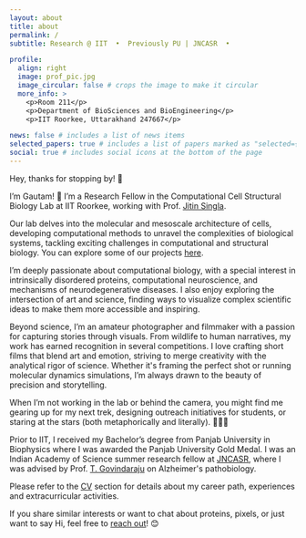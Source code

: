 ```yaml
---
layout: about
title: about
permalink: /
subtitle: Research @ IIT  •  Previously PU | JNCASR  •                                 learn ⇄ imagine ⇆ build

profile:
  align: right
  image: prof_pic.jpg
  image_circular: false # crops the image to make it circular
  more_info: >
    <p>Room 211</p>
    <p>Department of BioSciences and BioEngineering</p>
    <p>IIT Roorkee, Uttarakhand 247667</p>

news: false # includes a list of news items
selected_papers: true # includes a list of papers marked as "selected={true}"
social: true # includes social icons at the bottom of the page
---
```



Hey, thanks for stopping by! 👋

I’m Gautam! 🚀 I’m a Research Fellow in the Computational Cell Structural Biology Lab at IIT Roorkee, working with Prof. [Jitin Singla](https://www.iitr.ac.in/~BT/Jitin_Singla).

Our lab delves into the molecular and mesoscale architecture of cells, developing computational methods to unravel the complexities of biological systems, tackling exciting challenges in computational and structural biology. You can explore some of our projects [here](https://www.jitinsingla.in/research/projects).

I’m deeply passionate about computational biology, with a special interest in intrinsically disordered proteins, computational neuroscience, and mechanisms of neurodegenerative diseases. I also enjoy exploring the intersection of art and science, finding ways to visualize complex scientific ideas to make them more accessible and inspiring.

Beyond science, I’m an amateur photographer and filmmaker with a passion for capturing stories through visuals. From wildlife to human narratives, my work has earned recognition in several competitions. I love crafting short films that blend art and emotion, striving to merge creativity with the analytical rigor of science. Whether it's framing the perfect shot or running molecular dynamics simulations, I’m always drawn to the beauty of precision and storytelling.

When I’m not working in the lab or behind the camera, you might find me gearing up for my next trek, designing outreach initiatives for students, or staring at the stars (both metaphorically and literally). 🌌🍳📸

Prior to IIT, I received my Bachelor’s degree from Panjab University in Biophysics where I was awarded the Panjab University Gold Medal. I was an Indian Academy of Science summer research fellow at [JNCASR](https://www.jncasr.ac.in/home), where I was advised by Prof. [T. Govindaraju](https://www.jncasr.ac.in/faculty/tgraju) on Alzheimer's pathobiology.

Please refer to the [CV](https://gautambio.github.io/cv/) section for details about my career path, experiences and extracurricular activities.

If you share similar interests or want to chat about proteins, pixels, or just want to say Hi, feel free to [reach out](gpassi18@gmail.com)! 😊


<!-- Hey, thanks for stopping by! 👋

Hi, I’m Gautam! 🚀 A Research Fellow at IIT Roorkee, diving deep into the mysteries of intrinsically disordered proteins and their dynamic behavior through computational biology and machine learning. My work involves pushing the boundaries of knowledge, from molecular simulations to advanced clustering algorithms. 

Beyond the academic world, I’m passionate about capturing the beauty of nature, wildlife, and the human experience through photography 📸. With a curious mind, a creative soul, and a love for problem-solving, I strive to blend science and art in everything I do."

I am currently a research felloe st [CCBS](https://www.jitinsingla.in/)
Write your biography here. Tell the world about yourself. Link to your favorite [subreddit](http://reddit.com). You can put a picture in, too. The code is already in, just name your picture `prof_pic.jpg` and put it in the `img/` folder.

Put your address / P.O. box / other info right below your picture. You can also disable any of these elements by editing `profile` property of the YAML header of your `_pages/about.md`. Edit `_bibliography/papers.bib` and Jekyll will render your [publications page](/al-folio/publications/) automatically.

Prior to IIT, I received my Bachelor’s degree from Panjab University in Biophysics where I was awarded the Panjab University Gold Medal. I was an Indian Academy of Science summer research fellow at [JNCASR](https://www.jncasr.ac.in/home), where I was advised by Prof. [T. Govindaraju](https://www.jncasr.ac.in/faculty/tgraju) on Alzheimer's disease.

Please reach out to me via [Email](mailto:gpassi18@gmail.com) with questions, suggestions, ideas or collaboration proposals.

Please refer to the [CV](https://gautambio.github.io/cv/) section for details about my career path, experiences and extracurricular activities.

Link to your social media connections, too. This theme is set up to use [Font Awesome icons](https://fontawesome.com/) and [Academicons](https://jpswalsh.github.io/academicons/), like the ones below. Add your Facebook, Twitter, LinkedIn, Google Scholar, or just disable all of them. -->
